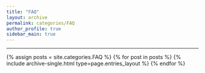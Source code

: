 ```yaml
---
title: "FAQ"
layout: archive
permalink: categories/FAQ
author_profile: true
sidebar_main: true
---
```


<!-- 공백이 포함되어 있는 카테고리 이름의 경우 site.categories['a b c'] 이런식으로! -->

***

{% assign posts = site.categories.FAQ %}
{% for post in posts %} {% include archive-single.html type=page.entries_layout %} {% endfor %}